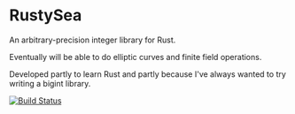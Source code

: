 # RustySea
An arbitrary-precision integer library for Rust.







Eventually will be able to do elliptic curves and finite field operations.

Developed partly to learn Rust and partly because I've always wanted to try writing a bigint library.

[![Build Status](https://travis-ci.org/stkerr/RustySea.svg?branch=master)](https://travis-ci.org/stkerr/RustySea)
